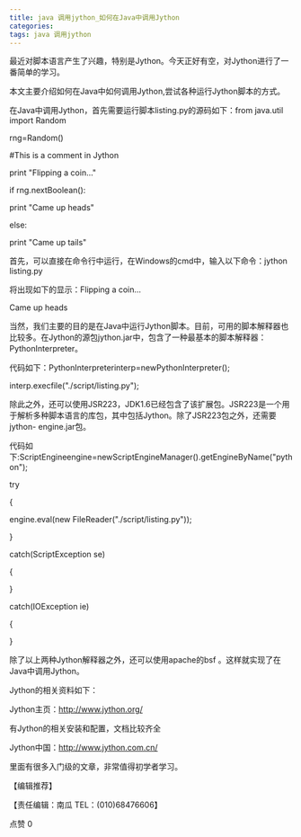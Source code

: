 ```yaml
---
title: java 调用jython_如何在Java中调用Jython
categories: 
tags: java 调用jython
---
```

最近对脚本语言产生了兴趣，特别是Jython。今天正好有空，对Jython进行了一番简单的学习。

本文主要介绍如何在Java中如何调用Jython,尝试各种运行Jython脚本的方式。

在Java中调用Jython，首先需要运行脚本listing.py的源码如下：from java.util import Random

rng=Random()

#This is a comment in Jython

print "Flipping a coin..."

if rng.nextBoolean():

print "Came up heads"

else:

print "Came up tails"

首先，可以直接在命令行中运行，在Windows的cmd中，输入以下命令：jython listing.py

将出现如下的显示：Flipping a coin...

Came up heads

当然，我们主要的目的是在Java中运行Jython脚本。目前，可用的脚本解释器也比较多。在Jython的源包jython.jar中，包含了一种最基本的脚本解释器：PythonInterpreter。

代码如下：PythonInterpreterinterp=newPythonInterpreter();

interp.execfile("./script/listing.py");

除此之外，还可以使用JSR223，JDK1.6已经包含了该扩展包。JSR223是一个用于解析多种脚本语言的库包，其中包括Jython。除了JSR223包之外，还需要jython-
engine.jar包。

代码如下:ScriptEngineengine=newScriptEngineManager().getEngineByName("python");

try

{

engine.eval(new FileReader("./script/listing.py"));

}

catch(ScriptException se)

{

}

catch(IOException ie)

{

}

除了以上两种Jython解释器之外，还可以使用apache的bsf 。这样就实现了在Java中调用Jython。

Jython的相关资料如下：

Jython主页：http://www.jython.org/

有Jython的相关安装和配置，文档比较齐全

Jython中国：http://www.jython.com.cn/

里面有很多入门级的文章，非常值得初学者学习。

【编辑推荐】

【责任编辑：南瓜 TEL：(010)68476606】

点赞 0

